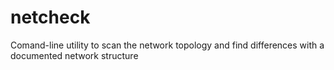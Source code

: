 # netcheck
Comand-line utility to scan the network topology and find differences with a documented network structure
